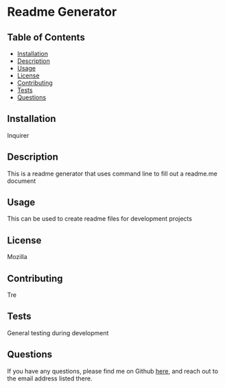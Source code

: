 
# Readme Generator

## Table of Contents
* [Installation](#installation)
* [Description](#description)
* [Usage](#usage)
* [License](#license)
* [Contributing](#contributing)
* [Tests](#tests)
* [Questions](#questions)

## Installation
Inquirer

## Description
This is a readme generator that uses command line to fill out a readme.me document

## Usage
This can be used to create readme files for development projects

## License
Mozilla

## Contributing
Tre

## Tests
General testing during development

## Questions
If you have any questions, please find me on Github [here](github.com/tres1396), and reach out to the email address listed there.